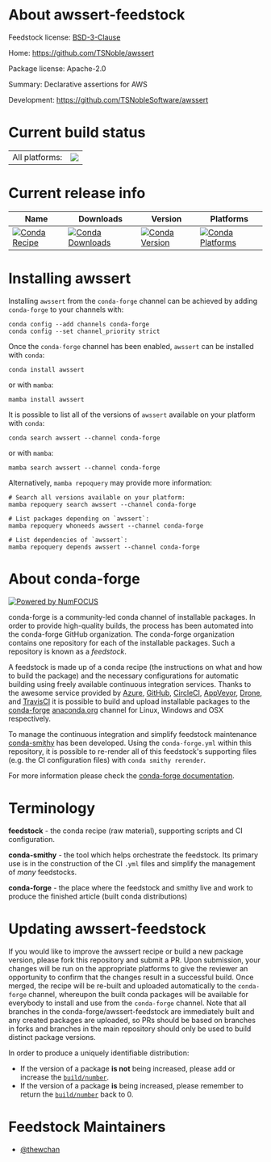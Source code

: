 About awssert-feedstock
=======================

Feedstock license: [BSD-3-Clause](https://github.com/conda-forge/awssert-feedstock/blob/main/LICENSE.txt)

Home: https://github.com/TSNoble/awssert

Package license: Apache-2.0

Summary: Declarative assertions for AWS

Development: https://github.com/TSNobleSoftware/awssert

Current build status
====================


<table><tr><td>All platforms:</td>
    <td>
      <a href="https://dev.azure.com/conda-forge/feedstock-builds/_build/latest?definitionId=12960&branchName=main">
        <img src="https://dev.azure.com/conda-forge/feedstock-builds/_apis/build/status/awssert-feedstock?branchName=main">
      </a>
    </td>
  </tr>
</table>

Current release info
====================

| Name | Downloads | Version | Platforms |
| --- | --- | --- | --- |
| [![Conda Recipe](https://img.shields.io/badge/recipe-awssert-green.svg)](https://anaconda.org/conda-forge/awssert) | [![Conda Downloads](https://img.shields.io/conda/dn/conda-forge/awssert.svg)](https://anaconda.org/conda-forge/awssert) | [![Conda Version](https://img.shields.io/conda/vn/conda-forge/awssert.svg)](https://anaconda.org/conda-forge/awssert) | [![Conda Platforms](https://img.shields.io/conda/pn/conda-forge/awssert.svg)](https://anaconda.org/conda-forge/awssert) |

Installing awssert
==================

Installing `awssert` from the `conda-forge` channel can be achieved by adding `conda-forge` to your channels with:

```
conda config --add channels conda-forge
conda config --set channel_priority strict
```

Once the `conda-forge` channel has been enabled, `awssert` can be installed with `conda`:

```
conda install awssert
```

or with `mamba`:

```
mamba install awssert
```

It is possible to list all of the versions of `awssert` available on your platform with `conda`:

```
conda search awssert --channel conda-forge
```

or with `mamba`:

```
mamba search awssert --channel conda-forge
```

Alternatively, `mamba repoquery` may provide more information:

```
# Search all versions available on your platform:
mamba repoquery search awssert --channel conda-forge

# List packages depending on `awssert`:
mamba repoquery whoneeds awssert --channel conda-forge

# List dependencies of `awssert`:
mamba repoquery depends awssert --channel conda-forge
```


About conda-forge
=================

[![Powered by
NumFOCUS](https://img.shields.io/badge/powered%20by-NumFOCUS-orange.svg?style=flat&colorA=E1523D&colorB=007D8A)](https://numfocus.org)

conda-forge is a community-led conda channel of installable packages.
In order to provide high-quality builds, the process has been automated into the
conda-forge GitHub organization. The conda-forge organization contains one repository
for each of the installable packages. Such a repository is known as a *feedstock*.

A feedstock is made up of a conda recipe (the instructions on what and how to build
the package) and the necessary configurations for automatic building using freely
available continuous integration services. Thanks to the awesome service provided by
[Azure](https://azure.microsoft.com/en-us/services/devops/), [GitHub](https://github.com/),
[CircleCI](https://circleci.com/), [AppVeyor](https://www.appveyor.com/),
[Drone](https://cloud.drone.io/welcome), and [TravisCI](https://travis-ci.com/)
it is possible to build and upload installable packages to the
[conda-forge](https://anaconda.org/conda-forge) [anaconda.org](https://anaconda.org/)
channel for Linux, Windows and OSX respectively.

To manage the continuous integration and simplify feedstock maintenance
[conda-smithy](https://github.com/conda-forge/conda-smithy) has been developed.
Using the ``conda-forge.yml`` within this repository, it is possible to re-render all of
this feedstock's supporting files (e.g. the CI configuration files) with ``conda smithy rerender``.

For more information please check the [conda-forge documentation](https://conda-forge.org/docs/).

Terminology
===========

**feedstock** - the conda recipe (raw material), supporting scripts and CI configuration.

**conda-smithy** - the tool which helps orchestrate the feedstock.
                   Its primary use is in the construction of the CI ``.yml`` files
                   and simplify the management of *many* feedstocks.

**conda-forge** - the place where the feedstock and smithy live and work to
                  produce the finished article (built conda distributions)


Updating awssert-feedstock
==========================

If you would like to improve the awssert recipe or build a new
package version, please fork this repository and submit a PR. Upon submission,
your changes will be run on the appropriate platforms to give the reviewer an
opportunity to confirm that the changes result in a successful build. Once
merged, the recipe will be re-built and uploaded automatically to the
`conda-forge` channel, whereupon the built conda packages will be available for
everybody to install and use from the `conda-forge` channel.
Note that all branches in the conda-forge/awssert-feedstock are
immediately built and any created packages are uploaded, so PRs should be based
on branches in forks and branches in the main repository should only be used to
build distinct package versions.

In order to produce a uniquely identifiable distribution:
 * If the version of a package **is not** being increased, please add or increase
   the [``build/number``](https://docs.conda.io/projects/conda-build/en/latest/resources/define-metadata.html#build-number-and-string).
 * If the version of a package **is** being increased, please remember to return
   the [``build/number``](https://docs.conda.io/projects/conda-build/en/latest/resources/define-metadata.html#build-number-and-string)
   back to 0.

Feedstock Maintainers
=====================

* [@thewchan](https://github.com/thewchan/)

